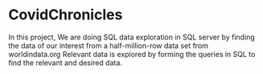 # CovidChronicles

In this project, We are doing SQL data exploration in SQL server by finding the data of our interest from a half-million-row data set from worldindata.org
Relevant data is explored by forming the queries in SQL to find the relevant and desired data.
